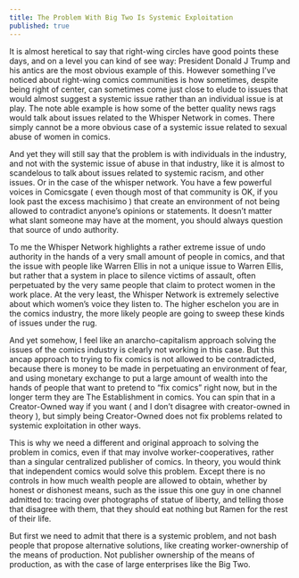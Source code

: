 ```yaml
---
title: The Problem With Big Two Is Systemic Exploitation
published: true
---
```

It is almost heretical to say that right-wing circles have good points these days, and on a level you can kind of see way: President Donald J Trump and his antics are the most obvious example of this. However something I’ve noticed about right-wing comics communities is how sometimes, despite being right of center, can sometimes come just close to elude to issues that would almost suggest a systemic issue rather than an individual issue is at play. The note able example is how some of the better quality news rags would talk about issues related to the Whisper Network in comes. There simply cannot be a more obvious case of a systemic issue related to sexual abuse of women in comics.

And yet they will still say that the problem is with individuals in the industry, and not with the systemic issue of abuse in that industry, like it is almost to scandelous to talk about issues related to systemic racism, and other issues. Or in the case of the whisper network. You have a few powerful voices in Comicsgate ( even though most of that community is OK, if you look past the excess machisimo ) that create an environment of not being allowed to contradict anyone’s opinions or statements. It doesn’t matter what slant someone may have at the moment, you should always question that source of undo authority.

To me the Whisper Network highlights a rather extreme issue of undo authority in the hands of a very small amount of people in comics, and that the issue with people like Warren Ellis in not a unique issue to Warren Ellis, but rather that a system in place to silence victims of assault, often perpetuated by the very same people that claim to protect women in the work place. At the very least, the Whisper Network is extremely selective about which women’s voice they listen to. The higher eschelon you are in the comics industry, the more likely people are going to sweep these kinds of issues under the rug.

And yet somehow, I feel like an anarcho-capitalism approach solving the issues of the comics industry is clearly not working in this case. But this ancap approach to trying to fix comics is not allowed to be contradicted, because there is money to be made in perpetuating an environment of fear, and using monetary exchange to put a large amount of wealth into the hands of people that want to pretend to “fix comics” right now, but in the longer term they are The Establishment in comics. You can spin that in a Creator-Owned way if you want ( and I don’t disagree with creator-owned in theory ), but simply being Creator-Owned does not fix problems related to systemic exploitation in other ways.

This is why we need a different and original approach to solving the problem in comics, even if that may involve worker-cooperatives, rather than a singular centralized publisher of comics. In theory, you would think that independent comics would solve this problem. Except there is no controls in how much wealth people are allowed to obtain, whether by honest or dishonest means, such as the issue this one guy in one channel admitted to: tracing over photographs of statue of liberty, and telling those that disagree with them, that they should eat nothing but Ramen for the rest of their life.

But first we need to admit that there is a systemic problem, and not bash people that propose alternative solutions, like creating worker-ownership of the means of production. Not publisher ownership of the means of production, as with the case of large enterprises like the Big Two.
